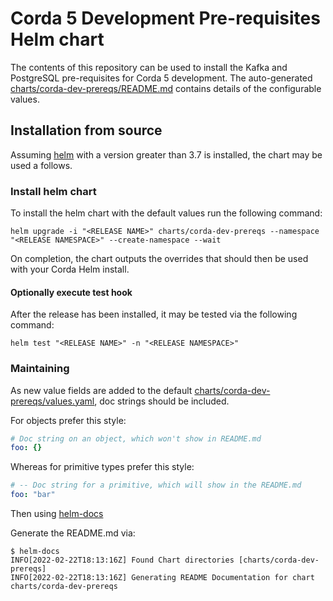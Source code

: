 # Corda 5 Development Pre-requisites Helm chart

The contents of this repository can be used to install the Kafka and PostgreSQL pre-requisites for Corda 5 development.
The auto-generated [charts/corda-dev-prereqs/README.md](README.md) contains details of the configurable values.

## Installation from source

Assuming [helm](https://helm.sh/) with a version greater than 3.7 is installed, the chart may be used a follows.

### Install helm chart

To install the helm chart with the default values run the following command:
```shell
helm upgrade -i "<RELEASE NAME>" charts/corda-dev-prereqs --namespace "<RELEASE NAMESPACE>" --create-namespace --wait
```

On completion, the chart outputs the overrides that should then be used with your Corda Helm install.

#### Optionally execute test hook

After the release has been installed, it may be tested via the following command:

```shell
helm test "<RELEASE NAME>" -n "<RELEASE NAMESPACE>"
```

### Maintaining

As new value fields are added to the default [charts/corda-dev-prereqs/values.yaml](values.yaml), doc strings should be included.

For objects prefer this style:
```yaml
# Doc string on an object, which won't show in README.md
foo: {}
```

Whereas for primitive types prefer this style:
```yaml
# -- Doc string for a primitive, which will show in the README.md
foo: "bar"
```

Then using [helm-docs](https://github.com/norwoodj/helm-docs)

Generate the README.md via:

```shell
$ helm-docs
INFO[2022-02-22T18:13:16Z] Found Chart directories [charts/corda-dev-prereqs]
INFO[2022-02-22T18:13:16Z] Generating README Documentation for chart charts/corda-dev-prereqs
```
